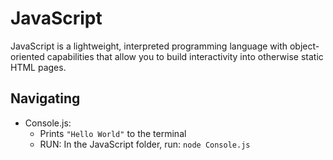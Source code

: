 # JavaScript

JavaScript is a lightweight, interpreted programming
language with object-oriented capabilities that allow 
you to build interactivity into otherwise static HTML pages.

## Navigating 

- Console.js: 
  - Prints `"Hello World"` to the terminal
  - RUN: In the JavaScript folder, run: `node Console.js`